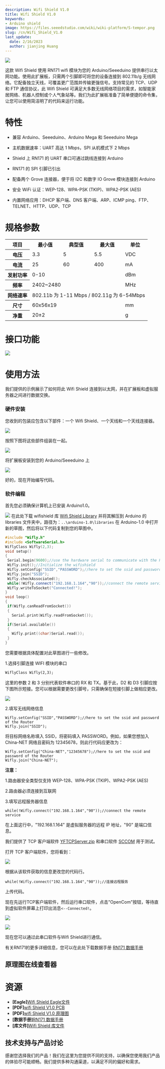 ```yaml
---
description: Wifi Shield V1.0
title: Wifi Shield V1.0
keywords:
- Arduino shield
image: https://files.seeedstudio.com/wiki/wiki-platform/S-tempor.png
slug: /cn/Wifi_Shield_V1.0
last_update:
  date: 2/16/2023
  author: jianjing Huang
---
```


![](https://files.seeedstudio.com/wiki/Wifi_Shield_v1.0/img/Wifishield.jpg)

这款 Wifi Shield 使用 RN171 wifi 模块为您的 Arduino/Seeeduino 提供串行以太网功能。使用此扩展板，只需两个引脚即可将您的设备连接到 802.11b/g 无线网络。它配备独立天线，可覆盖更广范围并传输更强信号。支持常见的 TCP、UDP 和 FTP 通信协议，此 Wifi Shield 可满足大多数无线网络项目的需求，如智能家居网络、机器人控制或个人气象站等。我们为此扩展板准备了简单便捷的命令集，让您可以使用简洁明了的代码来运行功能。

# 特性 #

- 兼容 Arduino、Seeeduino、Arduino Mega 和 Seeeduino Mega

- 主机数据速率：UART 高达 1 Mbps，SPI 从机模式下 2 Mbps

- Shield 上 RN171 的 UART 串口可通过跳线连接到 Arduino

- RN171 的 SPI 引脚已引出

- 配备两个 Grove 连接器，便于将 I2C 和数字 IO Grove 模块连接到 Arduino

- 安全 WiFi 认证：WEP-128、WPA-PSK (TKIP)、WPA2-PSK (AES)

- 内置网络应用：DHCP 客户端、DNS 客户端、ARP、ICMP ping、FTP、TELNET、HTTP、UDP、TCP

# 规格参数 #

<table cellspacing="0" width="80%">
  <tbody>
    <tr>
      <th scope="col">项目</th>
      <th scope="col">最小值</th>
      <th scope="col">典型值</th>
      <th scope="col">最大值</th>
      <th scope="col">单位</th>
    </tr>
    <tr>
      <th scope="row">电压</th>
      <td>3.3</td>
      <td>5</td>
      <td>5.5</td>
      <td>VDC</td>
    </tr>
    <tr>
      <th scope="row">电流</th>
      <td>25</td>
      <td>60</td>
      <td>400</td>
      <td>mA</td>
    </tr>
    <tr>
      <th scope="row">发射功率</th>
      <td colspan="3">0-10</td>
      <td>dBm</td>
    </tr>
    <tr>
      <th scope="row">频率</th>
      <td colspan="3">2402~2480</td>
      <td>MHz</td>
    </tr>
    <tr>
      <th scope="row">网络速率</th>
      <td colspan="4">802.11b 为 1-11 Mbps / 802.11g 为 6-54Mbps</td>
    </tr>
    <tr>
      <th scope="row">尺寸</th>
      <td colspan="3">60x56x19</td>
      <td>mm</td>
    </tr>
    <tr>
      <th scope="row">净重</th>
      <td colspan="3">20±2</td>
      <td>g</td>
    </tr>
  </tbody>
</table>

# 接口功能

![](https://files.seeedstudio.com/wiki/Wifi_Shield_v1.0/img/Wifishield009.jpg)

# 使用方法 #

我们提供的示例展示了如何将此 Wifi Shield 连接到以太网，并在扩展板和虚拟服务器之间进行数据交换。

### 硬件安装 ###

您收到的包装应包含以下部件：一个 Wifi Shield、一个天线和一个天线连接器。

![](https://files.seeedstudio.com/wiki/Wifi_Shield_v1.0/img/Wifishield001.jpg)

按照下图将这些部件组装在一起。

![](https://files.seeedstudio.com/wiki/Wifi_Shield_v1.0/img/Wifishield002.jpg)

将扩展板安装到您的 Arduino/Seeeduino 上

![](https://files.seeedstudio.com/wiki/Wifi_Shield_v1.0/img/Wifishield003.jpg)

好的，现在开始编写代码。

### 软件编程 ###

首先您必须确保计算机上已安装 Arduino1.0。

![](https://files.seeedstudio.com/wiki/Wifi_Shield_v1.0/img/Tb2.jpg)
在此处下载 wifishield 库 [Wifi Shield Library](https://github.com/Seeed-Studio/WiFi_Shield) 并将其解压到 Arduino 的 libraries 文件夹中，路径为：<code>..\arduino-1.0\libraries</code>
在 Arduino-1.0 中打开新的草图，然后将以下代码复制到您的草图中。

```cpp
#include "Wifly.h"
#include <SoftwareSerial.h>
WiflyClass Wifly(2,3);
void setup()
{
 Serial.begin(9600);//use the hardware serial to communicate with the PC
 Wifly.init();//Initialize the wifishield
 Wifly.setConfig("SSID","PASSWORD");//here to set the ssid and password of the Router
 Wifly.join("SSID");
 Wifly.checkAssociated();
 while(!Wifly.connect("192.168.1.164","90"));//connect the remote service
 Wifly.writeToSocket("Connected!");
}
void loop()
{
 if(Wifly.canReadFromSocket())
 {
   Serial.print(Wifly.readFromSocket());
 }
 if(Serial.available())
 {
   Wifly.print((char)Serial.read());
 }
}

```

您需要根据具体配置对此草图进行一些修改。

1.选择引脚连接 WIFI 模块的串口

```txt
WiflyClass Wifly(2,3);

```

这里的参数 2 和 3 分别代表软件串口的 RX 和 TX。基于此，D2 和 D3 引脚应按下图所示短接。您可以根据需要更改引脚号，只需确保在短接引脚上做相应更改。

![](https://files.seeedstudio.com/wiki/Wifi_Shield_v1.0/img/Wifishield004.jpg)

2.填写无线网络信息

```
Wifly.setConfig("SSID","PASSWORD");//here to set the ssid and password of the Router
Wifly.join("SSID");
```

将目标网络名称填入 SSID，将密码填入 PASSWORD。例如，如果您想加入 China-NET 网络且密码为 12345678，则此行代码应更改为：

```
Wifly.setConfig("China-NET","12345678");//here to set the ssid and password of the Router
Wifly.join("China-NET");
```

**注意：**

1.路由器安全类型仅支持 WEP-128、WPA-PSK (TKIP)、WPA2-PSK (AES)

2.路由器必须连接到互联网

3.填写远程服务器信息

```
while(!Wifly.connect("192.168.1.164","90"));//connect the remote service
```

在上面这行中，"192.168.1.164" 是虚拟服务器的远程 IP 地址，"90" 是端口信息。

我们提供了 TCP 客户端软件 [YFTCPServer.zip](https://files.seeedstudio.com/wiki/Wifi_Shield_v1.0/res/YFTCPServer.zip) 和串口软件 [SCCOM](https://files.seeedstudio.com/wiki/Wifi_Shield_v1.0/res/Sscom32E.zip) 用于测试。

打开 TCP 客户端软件，您将看到：

![](https://files.seeedstudio.com/wiki/Wifi_Shield_v1.0/img/Wifishield005.jpg)

根据从该软件获取的信息更改您的代码行。

```
while(!Wifly.connect("192.168.1.164","90"));//连接远程服务
```

上传代码。

现在先运行TCP客户端软件，然后运行串口软件，点击"OpenCom"按钮，等待直到虚拟软件屏幕上打印出消息`<--Connected!`。

![](https://files.seeedstudio.com/wiki/Wifi_Shield_v1.0/img/Wifishield006.jpg)

![](https://files.seeedstudio.com/wiki/Wifi_Shield_v1.0/img/Wifishield007.jpg)

现在您可以通过此串口软件与Wifi Shield进行通信。

有关RN171的更多详细信息，您可以在此处下载数据手册 [RN171 数据手册](https://files.seeedstudio.com/wiki/Wifi_Shield_v1.0/res/WiFly-RN-UM.pdf)

## 原理图在线查看器

<div className="altium-ecad-viewer" data-project-src="https://files.seeedstudio.com/wiki/Wifi_Shield_v1.0/res/Wifi_Shield_Eagle.zip" style={{borderRadius: '0px 0px 4px 4px', height: 500, borderStyle: 'solid', borderWidth: 1, borderColor: 'rgb(241, 241, 241)', overflow: 'hidden', maxWidth: 1280, maxHeight: 700, boxSizing: 'border-box'}}>
</div>

# 资源 #

- **[Eagle]**[Wifi Shield Eagle文件](https://files.seeedstudio.com/wiki/Wifi_Shield_v1.0/res/Wifi_Shield_Eagle.zip)
- **[PDF]**[wifi Shield V1.0 PCB](https://files.seeedstudio.com/wiki/Wifi_Shield_v1.0/res/wifi%20Shield%20V1.0.pdf)
- **[PDF]**[wifi Shield V1.0 原理图](https://files.seeedstudio.com/wiki/Wifi_Shield_v1.0/res/wifi%20Shield%20V1.0%20SCH.pdf)
- **[数据手册]**[RN171 数据手册](https://files.seeedstudio.com/wiki/Wifi_Shield_v1.0/res/WiFly-RN-UM.pdf)
- **[库文件]**[Wifi Shield 库文件](https://github.com/Seeed-Studio/WiFi_Shield)

## 技术支持与产品讨论

感谢您选择我们的产品！我们在这里为您提供不同的支持，以确保您使用我们产品的体验尽可能顺畅。我们提供多种沟通渠道，以满足不同的偏好和需求。

<div class="button_tech_support_container">
<a href="https://forum.seeedstudio.com/" class="button_forum"></a> 
<a href="https://www.seeedstudio.com/contacts" class="button_email"></a>
</div>

<div class="button_tech_support_container">
<a href="https://discord.gg/eWkprNDMU7" class="button_discord"></a> 
<a href="https://github.com/Seeed-Studio/wiki-documents/discussions/69" class="button_discussion"></a>
</div>